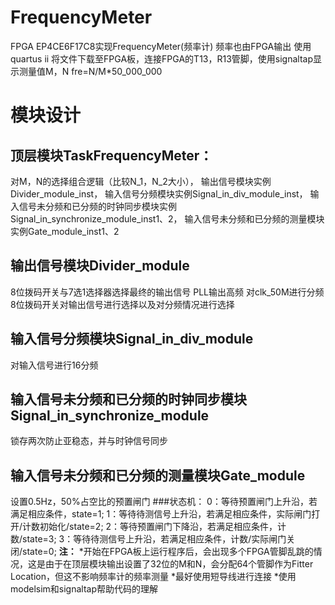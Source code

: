 # FrequencyMeter
FPGA EP4CE6F17C8实现FrequencyMeter(频率计)
频率也由FPGA输出
使用quartus ii 将文件下载至FPGA板，连接FPGA的T13，R13管脚，使用signaltap显示测量值M，N
fre=N/M*50_000_000
# 模块设计
## 顶层模块TaskFrequencyMeter：
对M，N的选择组合逻辑（比较N_1，N_2大小），
输出信号模块实例Divider_module_inst，
输入信号分频模块实例Signal_in_div_module_inst，
输入信号未分频和已分频的时钟同步模块实例Signal_in_synchronize_module_inst1、2，
输入信号未分频和已分频的测量模块实例Gate_module_inst1、2
## 输出信号模块Divider_module
8位拨码开关与7选1选择器选择最终的输出信号
PLL输出高频
对clk_50M进行分频
8位拨码开关对输出信号进行选择以及对分频情况进行选择
## 输入信号分频模块Signal_in_div_module
对输入信号进行16分频
## 输入信号未分频和已分频的时钟同步模块Signal_in_synchronize_module
锁存两次防止亚稳态，并与时钟信号同步
## 输入信号未分频和已分频的测量模块Gate_module
设置0.5Hz，50%占空比的预置闸门
###状态机：
   0：等待预置闸门上升沿，若满足相应条件，state=1;
   1：等待待测信号上升沿，若满足相应条件，实际闸门打开/计数初始化/state=2;
   2：等待预置闸门下降沿，若满足相应条件，计数/state=3;
   3：等待待测信号上升沿，若满足相应条件，计数/实际闸门关闭/state=0;
**注：**
*开始在FPGA板上运行程序后，会出现多个FPGA管脚乱跳的情况，这是由于在顶层模块输出设置了32位的M和N，会分配64个管脚作为Fitter Location，但这不影响频率计的频率测量
*最好使用短导线进行连接
*使用modelsim和signaltap帮助代码的理解   
